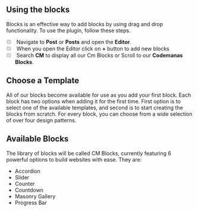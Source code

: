 ## Using the blocks
Blocks is an effective way to add blocks by using drag and drop functionality. To use the plugin, follow these steps.
<ul class="task-list">
    <li class="task-list-item">
        <input type="checkbox" disabled="" checked="">
        Navigate to <b>Post</b> or <b>Posts</b> and open the <b>Editor</b>.
    </li>
    <li class="task-list-item">
        <input type="checkbox" disabled="" checked="">
        When you open the Editor click on <b>+</b> button to add new blocks
    </li>
    <li class="task-list-item">
        <input type="checkbox" disabled="" checked="">
        Search <b>CM</b> to display all our Cm Blocks or Scroll to our <b>Codemanas Blocks</b>.
    </li>
</ul>

## Choose a Template
All of our blocks become available for use as you add your first block. Each block has two options when adding it for the first time. First option is to select one of the available templates, and second is to start creating the blocks from scratch. For every block, you can choose from a wide selection of over four design patterns.

## Available Blocks
The library of blocks will be called CM Blocks, currently featuring 6 powerful options to build websites with ease. They are:

<ul>
    <li>Accordion</li>
    <li>Slider</li>
    <li>Counter</li>
    <li>Countdown</li>
    <li>Masonry Gallery</li>
    <li>Progress Bar</li>
</ul>
